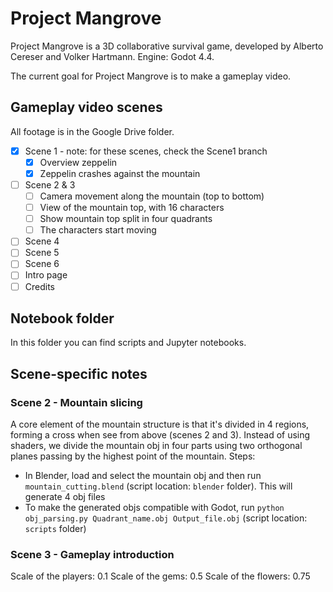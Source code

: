 # Project Mangrove

Project Mangrove is a 3D collaborative survival game, developed by Alberto Cereser and Volker Hartmann. Engine: Godot 4.4. 

The current goal for Project Mangrove is to make a gameplay video. 

## Gameplay video scenes

All footage is in the Google Drive folder. 

- [X] Scene 1 - note: for these scenes, check the Scene1 branch
  - [X] Overview zeppelin
  - [X] Zeppelin crashes against the mountain
- [ ] Scene 2 & 3
  - [ ] Camera movement along the mountain (top to bottom)
  - [ ] View of the mountain top, with 16 characters
  - [ ] Show mountain top split in four quadrants
  - [ ] The characters start moving
- [ ] Scene 4
- [ ] Scene 5
- [ ] Scene 6
- [ ] Intro page
- [ ] Credits

## Notebook folder

In this folder you can find scripts and Jupyter notebooks. 

## Scene-specific notes

### Scene 2 - Mountain slicing

A core element of the mountain structure is that it's divided in 4 regions, forming a cross when see from above (scenes 2 and 3). Instead of using shaders, we divide the mountain obj in four parts using two orthogonal planes passing by the highest point of the mountain. Steps:

- In Blender, load and select the mountain obj and then run `mountain_cutting.blend` (script location:  `blender` folder). This will generate 4 obj files
- To make the generated objs compatible with Godot, run `python obj_parsing.py Quadrant_name.obj Output_file.obj` (script location: `scripts` folder)

### Scene 3 - Gameplay introduction

Scale of the players: 0.1
Scale of the gems: 0.5 
Scale of the flowers: 0.75
